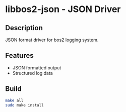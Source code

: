 # libbos2-json - JSON Driver

## Description
JSON format driver for bos2 logging system.

## Features
- JSON formatted output
- Structured log data

## Build
```bash
make all
sudo make install
